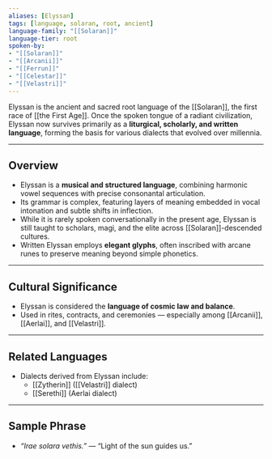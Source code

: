 ```yaml
---
aliases: [Elyssan]
tags: [language, solaran, root, ancient]
language-family: "[[Solaran]]"
language-tier: root
spoken-by: 
- "[[Solaran]]"
- "[[Arcanii]]"
- "[[Ferrun]]"
- "[[Celestar]]"
- "[[Velastri]]"
---
```



Elyssan is the ancient and sacred root language of the [[Solaran]], the first race of [[the First Age]]. Once the spoken tongue of a radiant civilization, Elyssan now survives primarily as a **liturgical, scholarly, and written language**, forming the basis for various dialects that evolved over millennia.

---

## Overview

- Elyssan is a **musical and structured language**, combining harmonic vowel sequences with precise consonantal articulation.
- Its grammar is complex, featuring layers of meaning embedded in vocal intonation and subtle shifts in inflection.
- While it is rarely spoken conversationally in the present age, Elyssan is still taught to scholars, magi, and the elite across [[Solaran]]-descended cultures.
- Written Elyssan employs **elegant glyphs**, often inscribed with arcane runes to preserve meaning beyond simple phonetics.

---

## Cultural Significance

- Elyssan is considered the **language of cosmic law and balance**.
- Used in rites, contracts, and ceremonies — especially among [[Arcanii]], [[Aerlai]], and [[Velastri]].

---

## Related Languages

- Dialects derived from Elyssan include:
  - [[Zytherin]] ([[Velastri]] dialect)
  - [[Serethi]] (Aerlai dialect)

---

## Sample Phrase

- *“Irae solara vethis.”* — “Light of the sun guides us.”

